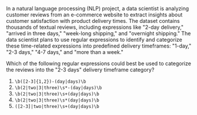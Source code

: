 In a natural language processing (NLP) project, a data scientist is analyzing customer reviews from an e-commerce website to extract insights about customer satisfaction with product delivery times. The dataset contains thousands of textual reviews, including expressions like "2-day delivery," "arrived in three days," "week-long shipping," and "overnight shipping." The data scientist plans to use regular expressions to identify and categorize these time-related expressions into predefined delivery timeframes: "1-day," "2-3 days," "4-7 days," and "more than a week."

Which of the following regular expressions could best be used to categorize the reviews into the "2-3 days" delivery timeframe category?

1. `\b([2-3]{1,2})-(day|days)\b`
2. `\b(2|two|3|three)\s*-(day|days)\b`
3. `\b(2|two|3|three)\s+(day|days)\b`
4. `\b(2|two|3|three)\s*(day|days)\b`
5. `([2-3]|two|three)\s+(day|days)\b`